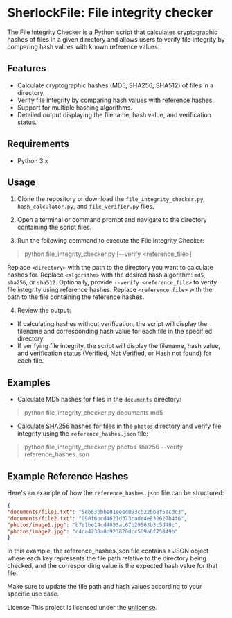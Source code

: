 # SherlockFile: File integrity checker


The File Integrity Checker is a Python script that calculates cryptographic hashes of files in a given directory and allows users to verify file integrity by comparing hash values with known reference values.

## Features

- Calculate cryptographic hashes (MD5, SHA256, SHA512) of files in a directory.
- Verify file integrity by comparing hash values with reference hashes.
- Support for multiple hashing algorithms.
- Detailed output displaying the filename, hash value, and verification status.

## Requirements

- Python 3.x

## Usage

1. Clone the repository or download the `file_integrity_checker.py`, `hash_calculator.py`, and `file_verifier.py` files.

2. Open a terminal or command prompt and navigate to the directory containing the script files.

3. Run the following command to execute the File Integrity Checker:

> python file_integrity_checker.py <directory> <algorithm> [--verify <reference_file>]


Replace `<directory>` with the path to the directory you want to calculate hashes for.
Replace `<algorithm>` with the desired hash algorithm: `md5`, `sha256`, or `sha512`.
Optionally, provide `--verify <reference_file>` to verify file integrity using reference hashes. Replace `<reference_file>` with the path to the file containing the reference hashes.

4. Review the output:

- If calculating hashes without verification, the script will display the filename and corresponding hash value for each file in the specified directory.
- If verifying file integrity, the script will display the filename, hash value, and verification status (Verified, Not Verified, or Hash not found) for each file.


## Examples

- Calculate MD5 hashes for files in the `documents` directory:

> python file_integrity_checker.py documents md5

- Calculate SHA256 hashes for files in the `photos` directory and verify file integrity using the `reference_hashes.json` file:

> python file_integrity_checker.py photos sha256 --verify reference_hashes.json


## Example Reference Hashes

Here's an example of how the `reference_hashes.json` file can be structured:

```json
{
"documents/file1.txt": "5eb63bbbe01eeed093cb22bb8f5acdc3",
"documents/file2.txt": "098f6bcd4621d373cade4e832627b4f6",
"photos/image1.jpg": "b7e1be14cd4053ac67b29563b3c5d49c",
"photos/image2.jpg": "c4ca4238a0b923820dcc509a6f75849b"
}
```

In this example, the reference_hashes.json file contains a JSON object where each key represents the file path relative to the directory being checked, and the corresponding value is the expected hash value for that file.

Make sure to update the file path and hash values according to your specific use case.

License
This project is licensed under the [unlicense](LICENSE).
